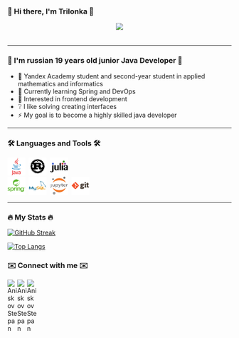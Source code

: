 ### 👋 Hi there, I'm Trilonka 👋

<div id="header" align="center">
  <img src="https://media.giphy.com/media/M9gbBd9nbDrOTu1Mqx/giphy.gif" width="100"/>
  <div id="badges">
    <img src="https://komarev.com/ghpvc/?username=Trilonka&style=flat&color=orange" alt=""/>
  </div>
</div>

---

### 💬 I'm russian 19 years old junior Java Developer 💬
- 🌱 Yandex Academy student and second-year student in applied mathematics and informatics
- 🔭 Currently learning Spring and DevOps
- 🤔 Interested in frontend development
- ❔ I like solving creating interfaces
- ⚡ My goal is to become a highly skilled java developer
<!-- - 💻 You can check my LeetCode account [here](https://leetcode.com/Trilonka/) -->

---

### 🛠️ Languages and Tools 🛠️

<div>
  <img src="https://github.com/devicons/devicon/blob/master/icons/java/java-original-wordmark.svg" title="Java" alt="Java" width="40" height="40"/>&nbsp;
  <img src="https://github.com/devicons/devicon/blob/master/icons/rust/rust-plain.svg" title="Rust" alt="Rust" width="40" height="40"/>&nbsp;
  <img src="https://github.com/devicons/devicon/blob/master/icons/julia/julia-original-wordmark.svg" title="Julia" alt="Julia" width="40" height="40"/>&nbsp;
  </br>
  <img src="https://github.com/devicons/devicon/blob/master/icons/spring/spring-original-wordmark.svg" title="Spring" alt="Spring" width="40" height="40"/>&nbsp;
  <img src="https://github.com/devicons/devicon/blob/master/icons/mysql/mysql-original-wordmark.svg" title="MySQL"  alt="MySQL" width="40" height="40"/>&nbsp;
  <img src="https://github.com/devicons/devicon/blob/master/icons/jupyter/jupyter-original-wordmark.svg" title="Jupiter"  alt="Jupiter" width="40" height="40"/>&nbsp;
  <img src="https://github.com/devicons/devicon/blob/master/icons/git/git-original-wordmark.svg" title="Git" **alt="Git" width="40" height="40"/>
</div>

---

### 🔥 My Stats 🔥

[![GitHub Streak](http://github-readme-streak-stats.herokuapp.com?user=Trilonka)](https://git.io/streak-stats)

[![Top Langs](https://github-readme-stats.vercel.app/api/top-langs/?username=Trilonka&layout=compact)](https://github.com/anuraghazra/github-readme-stats)

### ✉️ Connect with me ✉️

  [<img align="left" alt="Aniskov Stepan" width="22px" src="https://cdn.jsdelivr.net/npm/simple-icons@v3/icons/vk.svg" />](https://vk.com/trilonka)
  [<img align="left" alt="Aniskov Stepan" width="22px" src="https://cdn.jsdelivr.net/npm/simple-icons@v3/icons/telegram.svg" />](https://t.me/trilonka)
  [<img align="left" alt="Aniskov Stepan" width="22px" src="https://cdn.jsdelivr.net/npm/simple-icons@v3/icons/mail-dot-ru.svg" />](mailto:trilonka@mail.ru)
